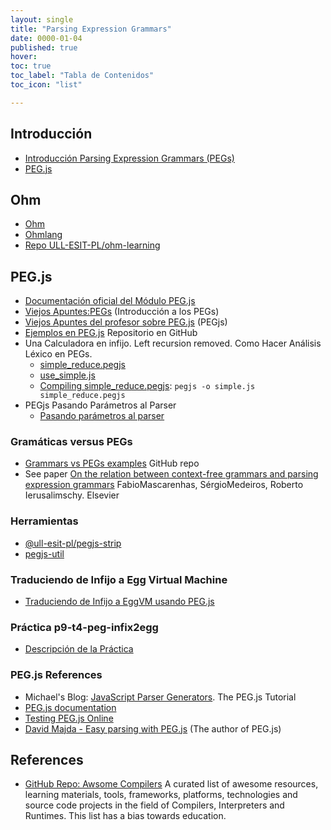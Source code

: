 ```yaml
---
layout: single
title: "Parsing Expression Grammars"
date: 0000-01-04
published: true
hover:
toc: true
toc_label: "Tabla de Contenidos"
toc_icon: "list"

---
```



## Introducción

* [Introducción Parsing Expression Grammars (PEGs)]({{site.baseurl}}/assets/temas/parsing-expression-grammars/peg-intro)
* [PEG.js]({{site.baseurl}}/assets/temas/parsing-expression-grammars/pegjs)

## Ohm

* [Ohm](https://github.com/harc/ohm)
* [Ohmlang](https://ohmlang.github.io/)
* [Repo ULL-ESIT-PL/ohm-learning](https://github.com/ULL-ESIT-PL/ohm-learning)

## PEG.js

* [Documentación oficial del Módulo PEG.js](https://pegjs.org/documentation)
* [Viejos Apuntes:PEGs](https://crguezl.github.io/pl-html/node31.html) (Introducción a los PEGs)
* [Viejos Apuntes del profesor sobre PEG.js](https://crguezl.github.io/pl-html/node32.html) (PEGjs)
* [Ejemplos en PEG.js](https://github.com/ULL-ESIT-PL-1617/pegjs-examples) Repositorio en GitHub
* Una Calculadora en infijo. Left recursion removed. Como Hacer Análisis Léxico en PEGs.
    * [simple_reduce.pegjs](https://github.com/ULL-ESIT-PL-1617/pegjs-examples/blob/master/simple_reduce.pegjs)
    * [use_simple.js](https://github.com/ULL-ESIT-PL-1617/pegjs-examples/blob/master/use_simple.js)
    * [Compiling simple_reduce.pegjs](https://github.com/ULL-ESIT-PL-1617/pegjs-examples/blob/master/Rakefile#L24-L27): `pegjs -o simple.js simple_reduce.pegjs`
*  PEGjs Pasando Parámetros al Parser
    * [Pasando parámetros al parser](https://github.com/ULL-ESIT-PL-1617/pegjs-examples/tree/master/parameterspegjs)

###  Gramáticas versus PEGs

* [Grammars vs PEGs examples](https://github.com/ULL-ESIT-PL-1617/pegjs-examples/tree/master/grammarvspeg) GitHub repo
* See paper [On the relation between context-free grammars and parsing expression grammars](https://www.sciencedirect.com/science/article/pii/S0167642314000276) FabioMascarenhas, SérgioMedeiros, Roberto Ierusalimschy. Elsevier

### Herramientas

* [@ull-esit-pl/pegjs-strip](https://www.npmjs.com/package/@ull-esit-pl/pegjs-strip)
* [pegjs-util](https://www.npmjs.com/package/pegjs-util)

### Traduciendo de Infijo a Egg Virtual Machine

* [Traduciendo de Infijo a EggVM usando PEG.js](https://github.com/ULL-ESIT-PL-1718/pegjs-infix-2-egg)

### Práctica p9-t4-peg-infix2egg

* [Descripción de la Práctica](p9-t4-peg-infix2egg)

### PEG.js References

* Michael's Blog: [JavaScript Parser Generators](https://blog.mi-ernst.de/2012/05/14/javascript-parser-generators/).  The PEG.js Tutorial
* [PEG.js documentation](https://pegjs.org/documentation)
* [Testing PEG.js Online](https://pegjs.org/online)
* [David Majda - Easy parsing with PEG.js](https://www.youtube.com/watch?v=iPC6ArcGyL8) (The author of PEG.js)

## References

* [GitHub Repo: Awsome Compilers](https://github.com/aalhour/awesome-compilers#javascript)
 A curated list of awesome resources, learning materials, tools, frameworks, platforms, technologies and source code projects in the field of Compilers, Interpreters and Runtimes. This list has a bias towards education.

